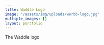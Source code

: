 ```yaml
---
title: Waddle Logo
image: "/assets/img/uploads/worbb-logo.jpg"
multiple_images: []
layout: portfolio
---
```

The Waddle logo
